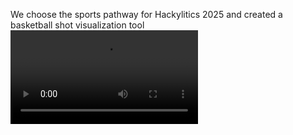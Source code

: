 We choose the sports pathway for Hackylitics 2025 and created a basketball shot visualization tool 
<video src="https://github.com/user-attachments/assets/fe9be5e7-293b-4e1f-81dd-ac1e58874caa" controls="controls" style="max-width: 730px;">
</video>



